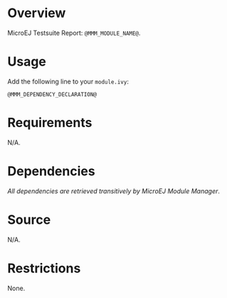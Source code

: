 # Overview

MicroEJ Testsuite Report: `@MMM_MODULE_NAME@`.

# Usage

Add the following line to your `module.ivy`:

    @MMM_DEPENDENCY_DECLARATION@

# Requirements

N/A.

# Dependencies

_All dependencies are retrieved transitively by MicroEJ Module Manager_.

# Source

N/A.

# Restrictions

None.

